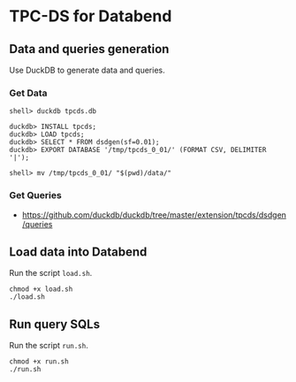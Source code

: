 # TPC-DS for Databend

## Data and queries generation

Use DuckDB to generate data and queries.

### Get Data

```
shell> duckdb tpcds.db

duckdb> INSTALL tpcds;
duckdb> LOAD tpcds;
duckdb> SELECT * FROM dsdgen(sf=0.01);
duckdb> EXPORT DATABASE '/tmp/tpcds_0_01/' (FORMAT CSV, DELIMITER '|');

shell> mv /tmp/tpcds_0_01/ "$(pwd)/data/"
```

### Get Queries

- https://github.com/duckdb/duckdb/tree/master/extension/tpcds/dsdgen/queries

## Load data into Databend

Run the script `load.sh`.

```shell
chmod +x load.sh
./load.sh
```

## Run query SQLs

Run the script `run.sh`.

```shell
chmod +x run.sh
./run.sh
```